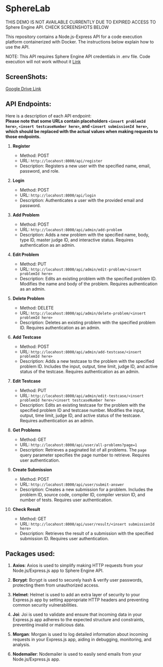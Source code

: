 # SphereLab

THIS DEMO IS NOT AVAILABLE CURRENTLY DUE TO EXPIRED ACCESS TO Sphere Engine API. CHECK SCREENSHOTS BELOW

This repository contains a Node.js-Express API for a code execution platform containerized with Docker. The instructions below explain how to use the API.

NOTE: This API requires Sphere Engine API credentials in .env file. Code execution will not work without it [Link](https://sphere-engine.com/signup)

## ScreenShots:
[Google Drive Link](https://drive.google.com/drive/folders/1V4NBzY4v6_Z8tMh25WYNFR4S1JpzNw5y?usp=sharing)

## API Endpoints:
Here is a description of each API endpoint:
<br/>
**Please note that some URLs contain placeholders `<insert problemId here>`, `<insert testcaseNumber here>`, and `<insert submissionId here>`, which should be replaced with the actual values when making requests to those endpoints.**

1. **Register**
   - Method: POST
   - URL: `http://locahost:8000/api/register`
   - Description: Registers a new user with the specified name, email, password, and role.

2. **Login**
   - Method: POST
   - URL: `http://locahost:8000/api/login`
   - Description: Authenticates a user with the provided email and password.

3. **Add Problem**
   - Method: POST
   - URL: `http://locahost:8000/api/admin/add-problem`
   - Description: Adds a new problem with the specified name, body, type ID, master judge ID, and interactive status. Requires authentication as an admin.

4. **Edit Problem**
   - Method: PUT
   - URL: `http://locahost:8000/api/admin/edit-problem/<insert problemId here>`
   - Description: Edits an existing problem with the specified problem ID. Modifies the name and body of the problem. Requires authentication as an admin.

5. **Delete Problem**
   - Method: DELETE
   - URL: `http://locahost:8000/api/admin/delete-problem/<insert problemId here>`
   - Description: Deletes an existing problem with the specified problem ID. Requires authentication as an admin.

6. **Add Testcase**
   - Method: POST
   - URL: `http://locahost:8000/api/admin/add-testcase/<insert problemId here>`
   - Description: Adds a new testcase to the problem with the specified problem ID. Includes the input, output, time limit, judge ID, and active status of the testcase. Requires authentication as an admin.

7. **Edit Testcase**
   - Method: PUT
   - URL: `http://locahost:8000/api/admin/edit-testcase/<insert problemId here>/<insert testcaseNumber here>`
   - Description: Edits an existing testcase for the problem with the specified problem ID and testcase number. Modifies the input, output, time limit, judge ID, and active status of the testcase. Requires authentication as an admin.

8. **Get Problems**
   - Method: GET
   - URL: `http://locahost:8000/api/user/all-problems?page=1`
   - Description: Retrieves a paginated list of all problems. The `page` query parameter specifies the page number to retrieve. Requires user authentication.

9. **Create Submission**
   - Method: POST
   - URL: `http://locahost:8000/api/user/submit-answer`
   - Description: Creates a new submission for a problem. Includes the problem ID, source code, compiler ID, compiler version ID, and number of tests. Requires user authentication.

10. **Check Result**
    - Method: GET
    - URL: `http://locahost:8000/api/user/result/<insert submissionId here>`
    - Description: Retrieves the result of a submission with the specified submission ID. Requires user authentication.

## Packages used:
1. **Axios**: Axios is used to simplify making HTTP requests from your Node.js/Express.js app to Sphere Engine API.

2. **Bcrypt**: Bcrypt is used to securely hash & verify user passwords, protecting them from unauthorized access.

3. **Helmet**: Helmet is used to add an extra layer of security to your Express.js app by setting appropriate HTTP headers and preventing common security vulnerabilities.

4. **Joi**: Joi is used to validate and ensure that incoming data in your Express.js app adheres to the expected structure and constraints, preventing invalid or malicious data.

5. **Morgan**: Morgan is used to log detailed information about incoming requests in your Express.js app, aiding in debugging, monitoring, and analysis.

6. **Nodemailer**: Nodemailer is used to easily send emails from your Node.js/Express.js app.
